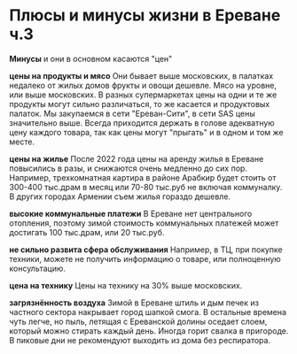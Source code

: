 # Плюсы и минусы жизни в Ереване ч.3

**Минусы** и они в основном касаются "цен"

**цены на продукты и мясо** Они бывает выше московских, в палатках недалеко от жилых домов фрукты и овощи дешевле. Мясо на уровне, или выше московских. В разных супермаркетах цены на одни и те же продукты могут сильно различаться, то же касается и продуктовых палаток. Мы закупаемся в сети "Ереван-Сити", в сети SAS цены значительно выше. Всегда приходится держать в голове адекватную цену каждого товара, так как цены могут "прыгать" и в одном и том же месте.
  
**цены на жилье** После 2022 года цены на аренду жилья в Ереване повысились в разы, и снижаются очень медленно до сих пор. Например, трехкомнатная картира в районе Арабкир будет стоить от 300-400 тыс.драм в месяц или 70-80 тыс.руб не включая коммуналку. В других городах Армении съем жилья гораздо дешевле.
 
**высокие коммунальные платежи** В Ереване нет центрального отопления, поэтому зимой стоимость коммунальных платежей может достигать 100 тыс.драм, или 20 тыс.руб.

**не сильно развита сфера обслуживания** Например, в ТЦ, при покупке техники, можете не получить информацию о товаре, или полноценную консультацию.

**цена на технику** Цены на технику на 30% выше московских.

**загрязнённость воздуха** Зимой в Ереване штиль и дым печек из частного сектора накрывает город шапкой смога. В остальные времена чуть легче, но пыль, летящая с Ереванской долины оседает слоем, который можно стирать каждый день. Иногда горит свалка в пригороде. В пиковые дни не рекомендуют выходить из дома без респиратора.

